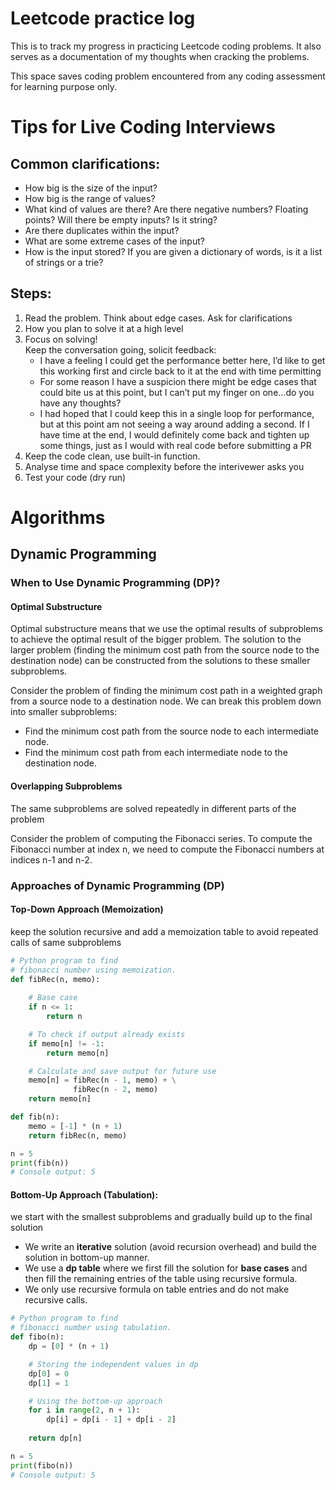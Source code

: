 # Leetcode practice log

This is to track my progress in practicing Leetcode coding problems. It also serves as a documentation of my thoughts when cracking the problems.

This space saves coding problem encountered from any coding assessment for learning purpose only.

# Tips for Live Coding Interviews

## Common clarifications:

- How big is the size of the input?
- How big is the range of values?
- What kind of values are there? Are there negative numbers? Floating points? Will there be empty inputs? Is it string? 
- Are there duplicates within the input?
- What are some extreme cases of the input?
- How is the input stored? If you are given a dictionary of words, is it a list of strings or a trie?

## Steps:

1. Read the problem. Think about edge cases. Ask for clarifications
1. How you plan to solve it at a high level
1. Focus on solving! \
    Keep the conversation going, solicit feedback:
    - I have a feeling I could get the performance better here, I’d like to get this working first and circle back to it at the end with time permitting
    - For some reason I have a suspicion there might be edge cases that could bite us at this point, but I can’t put my finger on one…do you have any thoughts?
    - I had hoped that I could keep this in a single loop for performance, but at this point am not seeing a way around adding a second. If I have time at the end, I would definitely come back and tighten up some things, just as I would with real code before submitting a PR
1. Keep the code clean, use built-in function. 
1. Analyse time and space complexity before the interivewer asks you 
1. Test your code (dry run)


# Algorithms

## Dynamic Programming

### When to Use Dynamic Programming (DP)?

#### Optimal Substructure

Optimal substructure means that we use the optimal results of subproblems to achieve the optimal result of the bigger problem. The solution to the larger problem (finding the minimum cost path from the source node to the destination node) can be constructed from the solutions to these smaller subproblems.

Consider the problem of finding the minimum cost path in a weighted graph from a source node to a destination node. We can break this problem down into smaller subproblems:

- Find the minimum cost path from the source node to each intermediate node.
- Find the minimum cost path from each intermediate node to the destination node.


#### Overlapping Subproblems

The same subproblems are solved repeatedly in different parts of the problem

Consider the problem of computing the Fibonacci series. To compute the Fibonacci number at index n, we need to compute the Fibonacci numbers at indices n-1 and n-2. 

### Approaches of Dynamic Programming (DP)

#### Top-Down Approach (Memoization)

keep the solution recursive and add a memoization table to avoid repeated calls of same subproblems

```python
# Python program to find
# fibonacci number using memoization.
def fibRec(n, memo):
  
    # Base case
    if n <= 1:
        return n

    # To check if output already exists
    if memo[n] != -1:
        return memo[n]

    # Calculate and save output for future use
    memo[n] = fibRec(n - 1, memo) + \
              fibRec(n - 2, memo)
    return memo[n]

def fib(n):
    memo = [-1] * (n + 1)
    return fibRec(n, memo)

n = 5
print(fib(n))
# Console output: 5
```

#### Bottom-Up Approach (Tabulation):

we start with the smallest subproblems and gradually build up to the final solution

- We write an **iterative** solution (avoid recursion overhead) and build the solution in bottom-up manner.
- We use a **dp table** where we first fill the solution for **base cases** and then fill the remaining entries of the table using recursive formula.
- We only use recursive formula on table entries and do not make recursive calls.

```python
# Python program to find
# fibonacci number using tabulation.
def fibo(n):
    dp = [0] * (n + 1)

    # Storing the independent values in dp
    dp[0] = 0
    dp[1] = 1

    # Using the bottom-up approach
    for i in range(2, n + 1):
        dp[i] = dp[i - 1] + dp[i - 2]
    
    return dp[n]

n = 5
print(fibo(n))
# Console output: 5
```